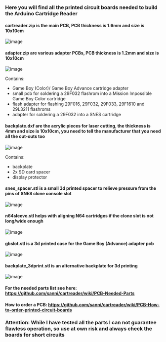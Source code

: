 ### Here you will find all the printed circuit boards needed to build the Arduino Cartridge Reader   

#### cartreader.zip is the main PCB, PCB thickness is 1.6mm and size is 10x10cm  

![image](https://www.dropbox.com/s/yze20m39gjvii3q/cartreader.png?dl=1)    

#### adapter.zip are various adapter PCBs, PCB thickness is 1.2mm and size is 10x10cm    

![image](https://www.dropbox.com/s/d9c75c3h116rxms/adapter.png?dl=1)    

Contains:   
- Game Boy (Color)/ Game Boy Advance cartridge adapter   
- small pcb for soldering a 29F032 flashrom into a Mission Impossible Game Boy Color cartridge   
- flash adapter for flashing 29F016, 29F032, 29F033, 29F1610 and 29L3211 flashroms   
- adapter for soldering a 29F032 into a SNES cartridge   

#### backplate.dxf are the acrylic pieces for laser cutting, the thickness is 4mm and size is 10x10cm, you need to tell the manufacturer that you need all the cut-outs too     

![image](https://www.dropbox.com/s/0qixf0n33emi1ed/backplate.png?dl=1)    

Contains:   
- backplate   
- 2x SD card spacer   
- display protector   

#### snes_spacer.stl is a small 3d printed spacer to relieve pressure from the pins of SNES clone console slot   

![image](https://www.dropbox.com/s/07slhy8pi9ujiri/snes_spacer.png?dl=1)   

#### n64sleeve.stl helps with aligning N64 cartridges if the clone slot is not long/wide enough     

![image](https://www.dropbox.com/s/s6jxobazww3sm81/n64sleeve.png?dl=1)   

#### gbslot.stl is a 3d printed case for the Game Boy (Advance) adapter pcb      

![image](https://www.dropbox.com/s/se2qe9zbw0dbvrb/gbslot.png?dl=1)   

#### backplate_3dprint.stl is an alternative backplate for 3d printing   

![image](https://www.dropbox.com/s/sbsd41tyqyjonqf/backplate_3dprint.png?dl=1)    

#### For the needed parts list see here: https://github.com/sanni/cartreader/wiki/PCB-Needed-Parts   
#### How to order a PCB: https://github.com/sanni/cartreader/wiki/PCB-How-to-order-printed-circuit-boards   

### Attention: While I have tested all the parts I can not guarantee flawless operation, so use at own risk and always check the boards for short circuits   
